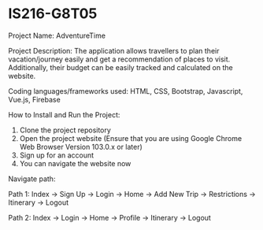 # IS216-G8T05
Project Name: AdventureTime

Project Description: The application allows travellers to plan their vacation/journey easily and get a recommendation of places to visit. Additionally, their budget can be easily tracked and calculated on the website.

Coding languages/frameworks used: HTML, CSS, Bootstrap, Javascript, Vue.js, Firebase

How to Install and Run the Project: 
1. Clone the project repository
2. Open the project website (Ensure that you are using Google Chrome Web Browser Version 103.0.x or later) 
3. Sign up for an account
4. You can navigate the website now

Navigate path:

Path 1: Index → Sign Up → Login → Home → Add New Trip → Restrictions → Itinerary → Logout

Path 2: Index → Login → Home → Profile → Itinerary → Logout
